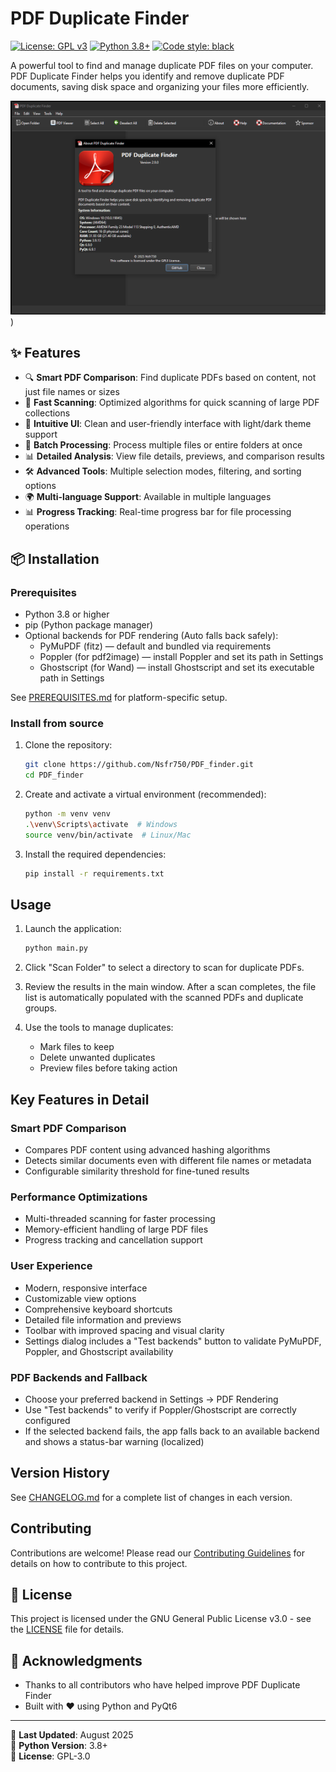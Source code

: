 # PDF Duplicate Finder

[![License: GPL v3](https://img.shields.io/badge/License-GPLv3-blue.svg)](https://www.gnu.org/licenses/gpl-3.0)
[![Python 3.8+](https://img.shields.io/badge/python-3.8+-blue.svg)](https://www.python.org/downloads/)
[![Code style: black](https://img.shields.io/badge/code%20style-black-000000.svg)](https://github.com/psf/black)

A powerful tool to find and manage duplicate PDF files on your computer. PDF Duplicate Finder helps you identify and remove duplicate PDF documents, saving disk space and organizing your files more efficiently.

![screenshot](assets/screenshot.png))


## ✨ Features

- 🔍 **Smart PDF Comparison**: Find duplicate PDFs based on content, not just file names or sizes
- 🚀 **Fast Scanning**: Optimized algorithms for quick scanning of large PDF collections
- 🎨 **Intuitive UI**: Clean and user-friendly interface with light/dark theme support
- 🔄 **Batch Processing**: Process multiple files or entire folders at once
- 📊 **Detailed Analysis**: View file details, previews, and comparison results
- 🛠 **Advanced Tools**: Multiple selection modes, filtering, and sorting options
- 🌍 **Multi-language Support**: Available in multiple languages
- 📊 **Progress Tracking**: Real-time progress bar for file processing operations

## 📦 Installation

### Prerequisites

- Python 3.8 or higher
- pip (Python package manager)
- Optional backends for PDF rendering (Auto falls back safely):
  - PyMuPDF (fitz) — default and bundled via requirements
  - Poppler (for pdf2image) — install Poppler and set its path in Settings
  - Ghostscript (for Wand) — install Ghostscript and set its executable path in Settings

See [PREREQUISITES.md](PREREQUISITES.md) for platform-specific setup.

### Install from source

1. Clone the repository:

   ```bash
   git clone https://github.com/Nsfr750/PDF_finder.git
   cd PDF_finder
   ```

2. Create and activate a virtual environment (recommended):

   ```bash
   python -m venv venv
   .\venv\Scripts\activate  # Windows
   source venv/bin/activate  # Linux/Mac
   ```

3. Install the required dependencies:

   ```bash
   pip install -r requirements.txt
   ```

## Usage

1. Launch the application:

   ```bash
   python main.py
   ```

2. Click "Scan Folder" to select a directory to scan for duplicate PDFs.

3. Review the results in the main window. After a scan completes, the file list is automatically populated with the scanned PDFs and duplicate groups.

4. Use the tools to manage duplicates:
   - Mark files to keep
   - Delete unwanted duplicates
   - Preview files before taking action

## Key Features in Detail

### Smart PDF Comparison

- Compares PDF content using advanced hashing algorithms
- Detects similar documents even with different file names or metadata
- Configurable similarity threshold for fine-tuned results

### Performance Optimizations

- Multi-threaded scanning for faster processing
- Memory-efficient handling of large PDF files
- Progress tracking and cancellation support

### User Experience

- Modern, responsive interface
- Customizable view options
- Comprehensive keyboard shortcuts
- Detailed file information and previews
- Toolbar with improved spacing and visual clarity
- Settings dialog includes a "Test backends" button to validate PyMuPDF, Poppler, and Ghostscript availability

### PDF Backends and Fallback

- Choose your preferred backend in Settings → PDF Rendering
- Use "Test backends" to verify if Poppler/Ghostscript are correctly configured
- If the selected backend fails, the app falls back to an available backend and shows a status-bar warning (localized)

## Version History

See [CHANGELOG.md](CHANGELOG.md) for a complete list of changes in each version.

## Contributing

Contributions are welcome! Please read our [Contributing Guidelines](CONTRIBUTING.md) for details on how to contribute to this project.

## 📄 License

This project is licensed under the GNU General Public License v3.0 - see the [LICENSE](LICENSE) file for details.

## 🙏 Acknowledgments

- Thanks to all contributors who have helped improve PDF Duplicate Finder
- Built with ❤️ using Python and PyQt6

---

📅 **Last Updated**: August 2025  
🐍 **Python Version**: 3.8+  
📜 **License**: GPL-3.0

